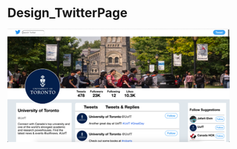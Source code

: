 # Design_TwitterPage
![Alt text](https://github.com/jafarlie/Design_TwitterPage/blob/master/e1_starter/Screen%20Shot%202019-01-24%20at%2016.46.02.png?raw=true "Screenshot")
